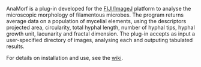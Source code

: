 AnaMorf is a plug-in developed for the [FIJI/ImageJ](http://fiji.sc/) platform to analyse the microscopic morphology of filamentous microbes. The program returns average data on a population of mycelial elements, using the descriptors projected area, circularity, total hyphal length, number of hyphal tips, hyphal growth unit, lacunarity and fractal dimension. The plug-in accepts as input a user-specified directory of images, analysing each and outputing tabulated results.

For details on installation and use, see the [wiki](https://github.com/djpbarry/AnaMorf/wiki).
